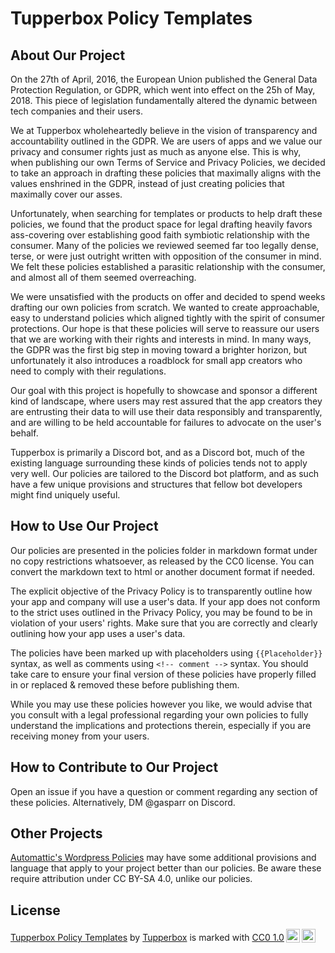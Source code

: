 # Tupperbox Policy Templates

## About Our Project

On the 27th of April, 2016, the European Union published the General Data Protection Regulation, or GDPR, which went into effect on the 25h of May, 2018. This piece of legislation fundamentally altered the dynamic between tech companies and their users.

We at Tupperbox wholeheartedly believe in the vision of transparency and accountability outlined in the GDPR. We are users of apps and we value our privacy and consumer rights just as much as anyone else. This is why, when publishing our own Terms of Service and Privacy Policies, we decided to take an approach in drafting these policies that maximally aligns with the values enshrined in the GDPR, instead of just creating policies that maximally cover our asses.

Unfortunately, when searching for templates or products to help draft these policies, we found that the product space for legal drafting heavily favors ass-covering over establishing good faith symbiotic relationship with the consumer. Many of the policies we reviewed seemed far too legally dense, terse, or were just outright written with opposition of the consumer in mind. We felt these policies established a parasitic relationship with the consumer, and almost all of them seemed overreaching.

We were unsatisfied with the products on offer and decided to spend weeks drafting our own policies from scratch. We wanted to create approachable, easy to understand policies which aligned tightly with the spirit of consumer protections. Our hope is that these policies will serve to reassure our users that we are working with their rights and interests in mind. In many ways, the GDPR was the first big step in moving toward a brighter horizon, but unfortunately it also introduces a roadblock for small app creators who need to comply with their regulations.

Our goal with this project is hopefully to showcase and sponsor a different kind of landscape, where users may rest assured that the app creators they are entrusting their data to will use their data responsibly and transparently, and are willing to be held accountable for failures to advocate on the user's behalf.

Tupperbox is primarily a Discord bot, and as a Discord bot, much of the existing language surrounding these kinds of policies tends not to apply very well. Our policies are tailored to the Discord bot platform, and as such have a few unique provisions and structures that fellow bot developers might find uniquely useful.

## How to Use Our Project

Our policies are presented in the policies folder in markdown format under no copy restrictions whatsoever, as released by the CC0 license. You can convert the markdown text to html or another document format if needed.

The explicit objective of the Privacy Policy is to transparently outline how your app and company will use a user's data. If your app does not conform to the strict uses outlined in the Privacy Policy, you may be found to be in violation of your users' rights. Make sure that you are correctly and clearly outlining how your app uses a user's data.

The policies have been marked up with placeholders using `{{Placeholder}}` syntax, as well as comments using `<!-- comment -->` syntax. You should take care to ensure your final version of these policies have properly filled in or replaced & removed these before publishing them.

While you may use these policies however you like, we would advise that you consult with a legal professional regarding your own policies to fully understand the implications and protections therein, especially if you are receiving money from your users.

## How to Contribute to Our Project

Open an issue if you have a question or comment regarding any section of these policies. Alternatively, DM @gasparr on Discord.

## Other Projects

[Automattic's Wordpress Policies](https://github.com/Automattic/legalmattic/tree/master) may have some additional provisions and language that apply to your project better than our policies. Be aware these require attribution under CC BY-SA 4.0, unlike our policies.

## License

<p xmlns:cc="http://creativecommons.org/ns#" xmlns:dct="http://purl.org/dc/terms/"><a property="dct:title" rel="cc:attributionURL" href="https://github.com/Tupperbox/tupperbox-policy-templates">Tupperbox Policy Templates</a> by <a rel="cc:attributionURL dct:creator" property="cc:attributionName" href="https://tupperbox.app">Tupperbox</a> is marked with <a href="https://creativecommons.org/publicdomain/zero/1.0/?ref=chooser-v1" target="_blank" rel="license noopener noreferrer" style="display:inline-block;">CC0 1.0<img style="height:22px!important;margin-left:3px;vertical-align:text-bottom;" src="https://mirrors.creativecommons.org/presskit/icons/cc.svg?ref=chooser-v1" alt=""><img style="height:22px!important;margin-left:3px;vertical-align:text-bottom;" src="https://mirrors.creativecommons.org/presskit/icons/zero.svg?ref=chooser-v1" alt=""></a></p>
